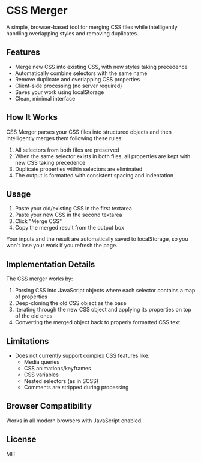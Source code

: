 # CSS Merger

A simple, browser-based tool for merging CSS files while intelligently handling overlapping styles and removing duplicates.

## Features

- Merge new CSS into existing CSS, with new styles taking precedence
- Automatically combine selectors with the same name
- Remove duplicate and overlapping CSS properties
- Client-side processing (no server required)
- Saves your work using localStorage
- Clean, minimal interface

## How It Works

CSS Merger parses your CSS files into structured objects and then intelligently merges them following these rules:

1. All selectors from both files are preserved
2. When the same selector exists in both files, all properties are kept with new CSS taking precedence
3. Duplicate properties within selectors are eliminated
4. The output is formatted with consistent spacing and indentation

## Usage

1. Paste your old/existing CSS in the first textarea
2. Paste your new CSS in the second textarea
3. Click "Merge CSS"
4. Copy the merged result from the output box

Your inputs and the result are automatically saved to localStorage, so you won't lose your work if you refresh the page.

## Implementation Details

The CSS merger works by:

1. Parsing CSS into JavaScript objects where each selector contains a map of properties
2. Deep-cloning the old CSS object as the base
3. Iterating through the new CSS object and applying its properties on top of the old ones
4. Converting the merged object back to properly formatted CSS text

## Limitations

- Does not currently support complex CSS features like:
  - Media queries
  - CSS animations/keyframes
  - CSS variables
  - Nested selectors (as in SCSS)
  - Comments are stripped during processing

## Browser Compatibility

Works in all modern browsers with JavaScript enabled.

## License

MIT
